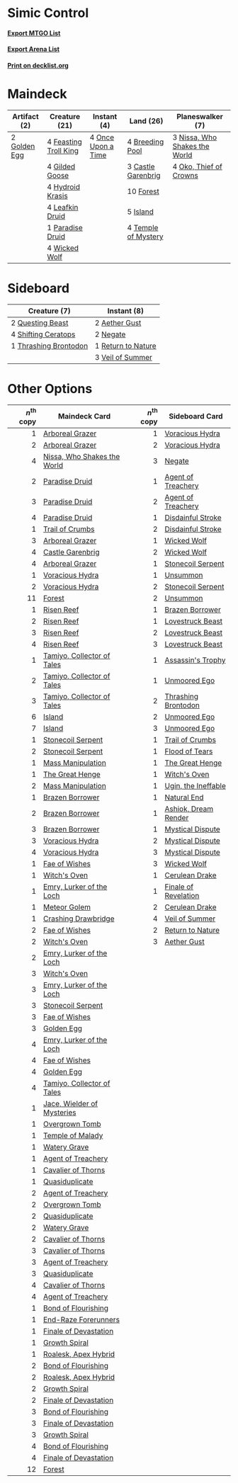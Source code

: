 # Simic Control

#### [Export MTGO List](../collection/Simic%20Control/Simic%20Control.txt)
#### [Export Arena List](../collection/Simic%20Control/Simic%20Control_arena.txt)
#### [Print on decklist.org](http://decklist.org/?deckmain=4%09Breeding%20Pool%0A3%09Castle%20Garenbrig%0A4%09Feasting%20Troll%20King%0A10%09Forest%0A4%09Gilded%20Goose%0A2%09Golden%20Egg%0A4%09Hydroid%20Krasis%0A5%09Island%0A4%09Leafkin%20Druid%0A3%09Nissa,%20Who%20Shakes%20the%20World%0A4%09Oko,%20Thief%20of%20Crowns%0A4%09Once%20Upon%20a%20Time%0A1%09Paradise%20Druid%0A4%09Temple%20of%20Mystery%0A4%09Wicked%20Wolf&deckside=2%09Aether%20Gust%0A2%09Negate%0A2%09Questing%20Beast%0A1%09Return%20to%20Nature%0A4%09Shifting%20Ceratops%0A1%09Thrashing%20Brontodon%0A3%09Veil%20of%20Summer)
# Maindeck

|                                     Artifact (2)                                      |                                         Creature (21)                                          |                                         Instant (4)                                         |                                          Land (26)                                           |                                            Planeswalker (7)                                            |
|---------------------------------------------------------------------------------------|------------------------------------------------------------------------------------------------|---------------------------------------------------------------------------------------------|----------------------------------------------------------------------------------------------|--------------------------------------------------------------------------------------------------------|
|2 [Golden Egg](http://gatherer.wizards.com/Pages/Card/Details.aspx?multiverseid=473182)|4 [Feasting Troll King](http://gatherer.wizards.com/Pages/Card/Details.aspx?multiverseid=473114)|4 [Once Upon a Time](http://gatherer.wizards.com/Pages/Card/Details.aspx?multiverseid=473131)|4 [Breeding Pool](http://gatherer.wizards.com/Pages/Card/Details.aspx?multiverseid=97088)     |3 [Nissa, Who Shakes the World](http://gatherer.wizards.com/Pages/Card/Details.aspx?multiverseid=461096)|
|                                                                                       |4 [Gilded Goose](http://gatherer.wizards.com/Pages/Card/Details.aspx?multiverseid=473122)       |                                                                                             |3 [Castle Garenbrig](http://gatherer.wizards.com/Pages/Card/Details.aspx?multiverseid=473202) |4 [Oko, Thief of Crowns](http://gatherer.wizards.com/Pages/Card/Details.aspx?multiverseid=473159)       |
|                                                                                       |4 [Hydroid Krasis](http://gatherer.wizards.com/Pages/Card/Details.aspx?multiverseid=457327)     |                                                                                             |10 [Forest](http://gatherer.wizards.com/Pages/Card/Details.aspx?multiverseid=439860)          |                                                                                                        |
|                                                                                       |4 [Leafkin Druid](http://gatherer.wizards.com/Pages/Card/Details.aspx?multiverseid=466932)      |                                                                                             |5 [Island](http://gatherer.wizards.com/Pages/Card/Details.aspx?multiverseid=439857)           |                                                                                                        |
|                                                                                       |1 [Paradise Druid](http://gatherer.wizards.com/Pages/Card/Details.aspx?multiverseid=461098)     |                                                                                             |4 [Temple of Mystery](http://gatherer.wizards.com/Pages/Card/Details.aspx?multiverseid=373571)|                                                                                                        |
|                                                                                       |4 [Wicked Wolf](http://gatherer.wizards.com/Pages/Card/Details.aspx?multiverseid=473143)        |                                                                                             |                                                                                              |                                                                                                        |


# Sideboard

|                                          Creature (7)                                          |                                         Instant (8)                                         |
|------------------------------------------------------------------------------------------------|---------------------------------------------------------------------------------------------|
|2 [Questing Beast](http://gatherer.wizards.com/Pages/Card/Details.aspx?multiverseid=473133)     |2 [Aether Gust](http://gatherer.wizards.com/Pages/Card/Details.aspx?multiverseid=466796)     |
|4 [Shifting Ceratops](http://gatherer.wizards.com/Pages/Card/Details.aspx?multiverseid=466948)  |2 [Negate](http://gatherer.wizards.com/Pages/Card/Details.aspx?multiverseid=423707)          |
|1 [Thrashing Brontodon](http://gatherer.wizards.com/Pages/Card/Details.aspx?multiverseid=456570)|1 [Return to Nature](http://gatherer.wizards.com/Pages/Card/Details.aspx?multiverseid=461102)|
|                                                                                                |3 [Veil of Summer](http://gatherer.wizards.com/Pages/Card/Details.aspx?multiverseid=466952)  |


# Other Options

|*n*<sup>th</sup> copy|                                            Maindeck Card                                             |*n*<sup>th</sup> copy|                                        Sideboard Card                                         |
|--------------------:|------------------------------------------------------------------------------------------------------|--------------------:|-----------------------------------------------------------------------------------------------|
|                    1|[Arboreal Grazer](http://gatherer.wizards.com/Pages/Card/Details.aspx?multiverseid=461076)            |                    1|[Voracious Hydra](http://gatherer.wizards.com/Pages/Card/Details.aspx?multiverseid=466954)     |
|                    2|[Arboreal Grazer](http://gatherer.wizards.com/Pages/Card/Details.aspx?multiverseid=461076)            |                    2|[Voracious Hydra](http://gatherer.wizards.com/Pages/Card/Details.aspx?multiverseid=466954)     |
|                    4|[Nissa, Who Shakes the World](http://gatherer.wizards.com/Pages/Card/Details.aspx?multiverseid=461096)|                    3|[Negate](http://gatherer.wizards.com/Pages/Card/Details.aspx?multiverseid=423707)              |
|                    2|[Paradise Druid](http://gatherer.wizards.com/Pages/Card/Details.aspx?multiverseid=461098)             |                    1|[Agent of Treachery](http://gatherer.wizards.com/Pages/Card/Details.aspx?multiverseid=466797)  |
|                    3|[Paradise Druid](http://gatherer.wizards.com/Pages/Card/Details.aspx?multiverseid=461098)             |                    2|[Agent of Treachery](http://gatherer.wizards.com/Pages/Card/Details.aspx?multiverseid=466797)  |
|                    4|[Paradise Druid](http://gatherer.wizards.com/Pages/Card/Details.aspx?multiverseid=461098)             |                    1|[Disdainful Stroke](http://gatherer.wizards.com/Pages/Card/Details.aspx?multiverseid=420705)   |
|                    1|[Trail of Crumbs](http://gatherer.wizards.com/Pages/Card/Details.aspx?multiverseid=473141)            |                    2|[Disdainful Stroke](http://gatherer.wizards.com/Pages/Card/Details.aspx?multiverseid=420705)   |
|                    3|[Arboreal Grazer](http://gatherer.wizards.com/Pages/Card/Details.aspx?multiverseid=461076)            |                    1|[Wicked Wolf](http://gatherer.wizards.com/Pages/Card/Details.aspx?multiverseid=473143)         |
|                    4|[Castle Garenbrig](http://gatherer.wizards.com/Pages/Card/Details.aspx?multiverseid=473202)           |                    2|[Wicked Wolf](http://gatherer.wizards.com/Pages/Card/Details.aspx?multiverseid=473143)         |
|                    4|[Arboreal Grazer](http://gatherer.wizards.com/Pages/Card/Details.aspx?multiverseid=461076)            |                    1|[Stonecoil Serpent](http://gatherer.wizards.com/Pages/Card/Details.aspx?multiverseid=473197)   |
|                    1|[Voracious Hydra](http://gatherer.wizards.com/Pages/Card/Details.aspx?multiverseid=466954)            |                    1|[Unsummon](http://gatherer.wizards.com/Pages/Card/Details.aspx?multiverseid=136218)            |
|                    2|[Voracious Hydra](http://gatherer.wizards.com/Pages/Card/Details.aspx?multiverseid=466954)            |                    2|[Stonecoil Serpent](http://gatherer.wizards.com/Pages/Card/Details.aspx?multiverseid=473197)   |
|                   11|[Forest](http://gatherer.wizards.com/Pages/Card/Details.aspx?multiverseid=439860)                     |                    2|[Unsummon](http://gatherer.wizards.com/Pages/Card/Details.aspx?multiverseid=136218)            |
|                    1|[Risen Reef](http://gatherer.wizards.com/Pages/Card/Details.aspx?multiverseid=466971)                 |                    1|[Brazen Borrower](http://gatherer.wizards.com/Pages/Card/Details.aspx?multiverseid=473001)     |
|                    2|[Risen Reef](http://gatherer.wizards.com/Pages/Card/Details.aspx?multiverseid=466971)                 |                    1|[Lovestruck Beast](http://gatherer.wizards.com/Pages/Card/Details.aspx?multiverseid=473127)    |
|                    3|[Risen Reef](http://gatherer.wizards.com/Pages/Card/Details.aspx?multiverseid=466971)                 |                    2|[Lovestruck Beast](http://gatherer.wizards.com/Pages/Card/Details.aspx?multiverseid=473127)    |
|                    4|[Risen Reef](http://gatherer.wizards.com/Pages/Card/Details.aspx?multiverseid=466971)                 |                    3|[Lovestruck Beast](http://gatherer.wizards.com/Pages/Card/Details.aspx?multiverseid=473127)    |
|                    1|[Tamiyo, Collector of Tales](http://gatherer.wizards.com/Pages/Card/Details.aspx?multiverseid=461147) |                    1|[Assassin's Trophy](http://gatherer.wizards.com/Pages/Card/Details.aspx?multiverseid=452902)   |
|                    2|[Tamiyo, Collector of Tales](http://gatherer.wizards.com/Pages/Card/Details.aspx?multiverseid=461147) |                    1|[Unmoored Ego](http://gatherer.wizards.com/Pages/Card/Details.aspx?multiverseid=452962)        |
|                    3|[Tamiyo, Collector of Tales](http://gatherer.wizards.com/Pages/Card/Details.aspx?multiverseid=461147) |                    2|[Thrashing Brontodon](http://gatherer.wizards.com/Pages/Card/Details.aspx?multiverseid=456570) |
|                    6|[Island](http://gatherer.wizards.com/Pages/Card/Details.aspx?multiverseid=439857)                     |                    2|[Unmoored Ego](http://gatherer.wizards.com/Pages/Card/Details.aspx?multiverseid=452962)        |
|                    7|[Island](http://gatherer.wizards.com/Pages/Card/Details.aspx?multiverseid=439857)                     |                    3|[Unmoored Ego](http://gatherer.wizards.com/Pages/Card/Details.aspx?multiverseid=452962)        |
|                    1|[Stonecoil Serpent](http://gatherer.wizards.com/Pages/Card/Details.aspx?multiverseid=473197)          |                    1|[Trail of Crumbs](http://gatherer.wizards.com/Pages/Card/Details.aspx?multiverseid=473141)     |
|                    2|[Stonecoil Serpent](http://gatherer.wizards.com/Pages/Card/Details.aspx?multiverseid=473197)          |                    1|[Flood of Tears](http://gatherer.wizards.com/Pages/Card/Details.aspx?multiverseid=466813)      |
|                    1|[Mass Manipulation](http://gatherer.wizards.com/Pages/Card/Details.aspx?multiverseid=457186)          |                    1|[The Great Henge](http://gatherer.wizards.com/Pages/Card/Details.aspx?multiverseid=473123)     |
|                    1|[The Great Henge](http://gatherer.wizards.com/Pages/Card/Details.aspx?multiverseid=473123)            |                    1|[Witch's Oven](http://gatherer.wizards.com/Pages/Card/Details.aspx?multiverseid=473199)        |
|                    2|[Mass Manipulation](http://gatherer.wizards.com/Pages/Card/Details.aspx?multiverseid=457186)          |                    1|[Ugin, the Ineffable](http://gatherer.wizards.com/Pages/Card/Details.aspx?multiverseid=460929) |
|                    1|[Brazen Borrower](http://gatherer.wizards.com/Pages/Card/Details.aspx?multiverseid=473001)            |                    1|[Natural End](http://gatherer.wizards.com/Pages/Card/Details.aspx?multiverseid=240076)         |
|                    2|[Brazen Borrower](http://gatherer.wizards.com/Pages/Card/Details.aspx?multiverseid=473001)            |                    1|[Ashiok, Dream Render](http://gatherer.wizards.com/Pages/Card/Details.aspx?multiverseid=461155)|
|                    3|[Brazen Borrower](http://gatherer.wizards.com/Pages/Card/Details.aspx?multiverseid=473001)            |                    1|[Mystical Dispute](http://gatherer.wizards.com/Pages/Card/Details.aspx?multiverseid=473020)    |
|                    3|[Voracious Hydra](http://gatherer.wizards.com/Pages/Card/Details.aspx?multiverseid=466954)            |                    2|[Mystical Dispute](http://gatherer.wizards.com/Pages/Card/Details.aspx?multiverseid=473020)    |
|                    4|[Voracious Hydra](http://gatherer.wizards.com/Pages/Card/Details.aspx?multiverseid=466954)            |                    3|[Mystical Dispute](http://gatherer.wizards.com/Pages/Card/Details.aspx?multiverseid=473020)    |
|                    1|[Fae of Wishes](http://gatherer.wizards.com/Pages/Card/Details.aspx?multiverseid=473006)              |                    3|[Wicked Wolf](http://gatherer.wizards.com/Pages/Card/Details.aspx?multiverseid=473143)         |
|                    1|[Witch's Oven](http://gatherer.wizards.com/Pages/Card/Details.aspx?multiverseid=473199)               |                    1|[Cerulean Drake](http://gatherer.wizards.com/Pages/Card/Details.aspx?multiverseid=466807)      |
|                    1|[Emry, Lurker of the Loch](http://gatherer.wizards.com/Pages/Card/Details.aspx?multiverseid=473005)   |                    1|[Finale of Revelation](http://gatherer.wizards.com/Pages/Card/Details.aspx?multiverseid=460978)|
|                    1|[Meteor Golem](http://gatherer.wizards.com/Pages/Card/Details.aspx?multiverseid=447378)               |                    2|[Cerulean Drake](http://gatherer.wizards.com/Pages/Card/Details.aspx?multiverseid=466807)      |
|                    1|[Crashing Drawbridge](http://gatherer.wizards.com/Pages/Card/Details.aspx?multiverseid=473179)        |                    4|[Veil of Summer](http://gatherer.wizards.com/Pages/Card/Details.aspx?multiverseid=466952)      |
|                    2|[Fae of Wishes](http://gatherer.wizards.com/Pages/Card/Details.aspx?multiverseid=473006)              |                    2|[Return to Nature](http://gatherer.wizards.com/Pages/Card/Details.aspx?multiverseid=461102)    |
|                    2|[Witch's Oven](http://gatherer.wizards.com/Pages/Card/Details.aspx?multiverseid=473199)               |                    3|[Aether Gust](http://gatherer.wizards.com/Pages/Card/Details.aspx?multiverseid=466796)         |
|                    2|[Emry, Lurker of the Loch](http://gatherer.wizards.com/Pages/Card/Details.aspx?multiverseid=473005)   |                     |                                                                                               |
|                    3|[Witch's Oven](http://gatherer.wizards.com/Pages/Card/Details.aspx?multiverseid=473199)               |                     |                                                                                               |
|                    3|[Emry, Lurker of the Loch](http://gatherer.wizards.com/Pages/Card/Details.aspx?multiverseid=473005)   |                     |                                                                                               |
|                    3|[Stonecoil Serpent](http://gatherer.wizards.com/Pages/Card/Details.aspx?multiverseid=473197)          |                     |                                                                                               |
|                    3|[Fae of Wishes](http://gatherer.wizards.com/Pages/Card/Details.aspx?multiverseid=473006)              |                     |                                                                                               |
|                    3|[Golden Egg](http://gatherer.wizards.com/Pages/Card/Details.aspx?multiverseid=473182)                 |                     |                                                                                               |
|                    4|[Emry, Lurker of the Loch](http://gatherer.wizards.com/Pages/Card/Details.aspx?multiverseid=473005)   |                     |                                                                                               |
|                    4|[Fae of Wishes](http://gatherer.wizards.com/Pages/Card/Details.aspx?multiverseid=473006)              |                     |                                                                                               |
|                    4|[Golden Egg](http://gatherer.wizards.com/Pages/Card/Details.aspx?multiverseid=473182)                 |                     |                                                                                               |
|                    4|[Tamiyo, Collector of Tales](http://gatherer.wizards.com/Pages/Card/Details.aspx?multiverseid=461147) |                     |                                                                                               |
|                    1|[Jace, Wielder of Mysteries](http://gatherer.wizards.com/Pages/Card/Details.aspx?multiverseid=460981) |                     |                                                                                               |
|                    1|[Overgrown Tomb](http://gatherer.wizards.com/Pages/Card/Details.aspx?multiverseid=405103)             |                     |                                                                                               |
|                    1|[Temple of Malady](http://gatherer.wizards.com/Pages/Card/Details.aspx?multiverseid=380515)           |                     |                                                                                               |
|                    1|[Watery Grave](http://gatherer.wizards.com/Pages/Card/Details.aspx?multiverseid=405114)               |                     |                                                                                               |
|                    1|[Agent of Treachery](http://gatherer.wizards.com/Pages/Card/Details.aspx?multiverseid=466797)         |                     |                                                                                               |
|                    1|[Cavalier of Thorns](http://gatherer.wizards.com/Pages/Card/Details.aspx?multiverseid=466921)         |                     |                                                                                               |
|                    1|[Quasiduplicate](http://gatherer.wizards.com/Pages/Card/Details.aspx?multiverseid=452801)             |                     |                                                                                               |
|                    2|[Agent of Treachery](http://gatherer.wizards.com/Pages/Card/Details.aspx?multiverseid=466797)         |                     |                                                                                               |
|                    2|[Overgrown Tomb](http://gatherer.wizards.com/Pages/Card/Details.aspx?multiverseid=405103)             |                     |                                                                                               |
|                    2|[Quasiduplicate](http://gatherer.wizards.com/Pages/Card/Details.aspx?multiverseid=452801)             |                     |                                                                                               |
|                    2|[Watery Grave](http://gatherer.wizards.com/Pages/Card/Details.aspx?multiverseid=405114)               |                     |                                                                                               |
|                    2|[Cavalier of Thorns](http://gatherer.wizards.com/Pages/Card/Details.aspx?multiverseid=466921)         |                     |                                                                                               |
|                    3|[Cavalier of Thorns](http://gatherer.wizards.com/Pages/Card/Details.aspx?multiverseid=466921)         |                     |                                                                                               |
|                    3|[Agent of Treachery](http://gatherer.wizards.com/Pages/Card/Details.aspx?multiverseid=466797)         |                     |                                                                                               |
|                    3|[Quasiduplicate](http://gatherer.wizards.com/Pages/Card/Details.aspx?multiverseid=452801)             |                     |                                                                                               |
|                    4|[Cavalier of Thorns](http://gatherer.wizards.com/Pages/Card/Details.aspx?multiverseid=466921)         |                     |                                                                                               |
|                    4|[Agent of Treachery](http://gatherer.wizards.com/Pages/Card/Details.aspx?multiverseid=466797)         |                     |                                                                                               |
|                    1|[Bond of Flourishing](http://gatherer.wizards.com/Pages/Card/Details.aspx?multiverseid=461082)        |                     |                                                                                               |
|                    1|[End-Raze Forerunners](http://gatherer.wizards.com/Pages/Card/Details.aspx?multiverseid=457268)       |                     |                                                                                               |
|                    1|[Finale of Devastation](http://gatherer.wizards.com/Pages/Card/Details.aspx?multiverseid=461087)      |                     |                                                                                               |
|                    1|[Growth Spiral](http://gatherer.wizards.com/Pages/Card/Details.aspx?multiverseid=457322)              |                     |                                                                                               |
|                    1|[Roalesk, Apex Hybrid](http://gatherer.wizards.com/Pages/Card/Details.aspx?multiverseid=461140)       |                     |                                                                                               |
|                    2|[Bond of Flourishing](http://gatherer.wizards.com/Pages/Card/Details.aspx?multiverseid=461082)        |                     |                                                                                               |
|                    2|[Roalesk, Apex Hybrid](http://gatherer.wizards.com/Pages/Card/Details.aspx?multiverseid=461140)       |                     |                                                                                               |
|                    2|[Growth Spiral](http://gatherer.wizards.com/Pages/Card/Details.aspx?multiverseid=457322)              |                     |                                                                                               |
|                    2|[Finale of Devastation](http://gatherer.wizards.com/Pages/Card/Details.aspx?multiverseid=461087)      |                     |                                                                                               |
|                    3|[Bond of Flourishing](http://gatherer.wizards.com/Pages/Card/Details.aspx?multiverseid=461082)        |                     |                                                                                               |
|                    3|[Finale of Devastation](http://gatherer.wizards.com/Pages/Card/Details.aspx?multiverseid=461087)      |                     |                                                                                               |
|                    3|[Growth Spiral](http://gatherer.wizards.com/Pages/Card/Details.aspx?multiverseid=457322)              |                     |                                                                                               |
|                    4|[Bond of Flourishing](http://gatherer.wizards.com/Pages/Card/Details.aspx?multiverseid=461082)        |                     |                                                                                               |
|                    4|[Finale of Devastation](http://gatherer.wizards.com/Pages/Card/Details.aspx?multiverseid=461087)      |                     |                                                                                               |
|                   12|[Forest](http://gatherer.wizards.com/Pages/Card/Details.aspx?multiverseid=439860)                     |                     |                                                                                               |

